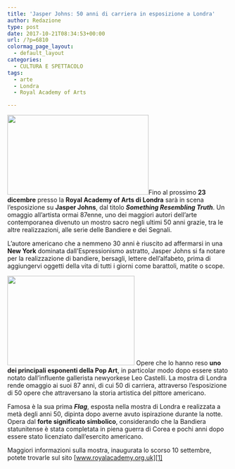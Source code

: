```yaml
---
title: 'Jasper Johns: 50 anni di carriera in esposizione a Londra'
author: Redazione
type: post
date: 2017-10-21T08:34:53+00:00
url: /?p=6810
colormag_page_layout:
  - default_layout
categories:
  - CULTURA E SPETTACOLO
tags:
  - arte
  - Londra
  - Royal Academy of Arts

---
```

<img decoding="async" loading="lazy" class=" wp-image-6811 alignleft" src="https://progressonline.it/wp-content/uploads/2017/10/jasper-johns-something-resembling-truth-at-royal-academy-of-arts_1ec4280272b56e5e57c427c1014822c4-300x169.jpg" alt="" width="321" height="181" />Fino al prossimo **23 dicembre** presso la **Royal Academy of Arts di Londra** sarà in scena l’esposizione su **Jasper Johns**, dal titolo **_Something Resembling Truth_**. Un omaggio all’artista ormai 87enne, uno dei maggiori autori dell’arte contemporanea divenuto un mostro sacro negli ultimi 50 anni grazie, tra le altre realizzazioni, alle serie delle Bandiere e dei Segnali.

L’autore americano che a nemmeno 30 anni è riuscito ad affermarsi in una **New York** dominata dall’Espressionismo astratto, Jasper Johns si fa notare per la realizzazione di bandiere, bersagli, lettere dell’alfabeto, prima di aggiungervi oggetti della vita di tutti i giorni come barattoli, matite o scope.

<img decoding="async" loading="lazy" class=" wp-image-6814 alignright" src="https://progressonline.it/wp-content/uploads/2017/10/cri_000000136377-300x211.jpg" alt="" width="289" height="203" /> Opere che lo hanno reso **uno dei principali esponenti della Pop Art**, in particolar modo dopo essere stato notato dall’influente gallerista newyorkese Leo Castelli. La mostra di Londra rende omaggio ai suoi 87 anni, di cui 50 di carriera, attraverso l’esposizione di 50 opere che attraversano la storia artistica del pittore americano.

Famosa è la sua prima **_Flag_**, esposta nella mostra di Londra e realizzata a metà degli anni 50, dipinta dopo averne avuto ispirazione durante la notte. Opera dal **forte significato simbolico**, considerando che la Bandiera statunitense è stata completata in piena guerra di Corea e pochi anni dopo essere stato licenziato dall’esercito americano.

Maggiori informazioni sulla mostra, inaugurata lo scorso 10 settembre, potete trovarle sul sito [www.royalacademy.org.uk][1]

 [1]: https://www.royalacademy.org.uk
